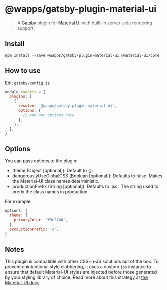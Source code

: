 # @wapps/gatsby-plugin-material-ui

> A [Gatsby](https://github.com/gatsbyjs/gatsby) plugin for
[Material UI](https://github.com/mui-org/material-ui) with
built-in server-side rendering support.

## Install

`npm install --save @wapps/gatsby-plugin-material-ui @material-ui/core`

## How to use

Edit `gatsby-config.js`

```javascript
module.exports = {
  plugins: [
    {
      resolve: `@wapps/gatsby-plugin-material-ui`,
      options: {
        // Add any options here
      },
    },
  ],
}
```

## Options

You can pass options to the plugin:
- theme (Object [optional]): Default to {}.
- dangerouslyUseGlobalCSS (Boolean [optional]): Defaults to false. Makes the Material-UI class names deterministic.
- productionPrefix (String [optional]): Defaults to 'jss'. The string used to prefix the class names in production.

For example:

```js
options: {
  theme: {
    primaryColor: '#9c27b0',
  },
  productionPrefix: 'c',
}
```

## Notes

This plugin is compatible with other CSS-in-JS solutions out of the box. To prevent unintentional style clobbering, it uses a custom `jss` instance to ensure that default Material-UI styles are injected before those generated by your styling library of choice. Read more about this strategy at [the Material-UI docs](https://material-ui.com/customization/css-in-js/#css-injection-order).
